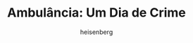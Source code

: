 ---
layout: post
author: heisenberg
category: Filmes
post_date: '2022-05-25T03:33:09.376Z'
post_modified: '2022-05-25T03:33:09.376Z'
title: 'Ambulância: Um Dia de Crime'
description: 'O condecorado veterano Will Sharp, desesperado por dinheiro para cobrir as contas médicas de sua esposa, pede ajuda de uma pessoa que ele sabe que não deveria, seu irmão adotivo Danny. Um criminoso carismático, Danny oferece-lhe um serviço, o maior assalto a banco na história de Los Angeles. Com a sobrevivência de sua esposa em jogo, Will não pode dizer não.'
poster_path: /5XjQKmtfsiFFdBVDRhZFQvQq5AK.jpg
tmdb_id: 763285
imdb_id: tt4998632
runtime: 136
release_date: '2022-03-16'
genres:
  - Ação
  - Thriller
  - Crime
casts:
  - Jake Gyllenhaal
  - Yahya Abdul-Mateen II
  - Eiza González
  - Garret Dillahunt
  - Keir O'Donnell
  - Moses Ingram
crews:
  - Michael Bay
trailer: 6Y7TTeV08zk
certification: 14
adult: false
vote_average: 7.0
vote_count: 655
qualitys:
  - 1080p
  - 720p
audios:
  - Dual Áudio
  - Português
  - Inglês
extensions:
  - mkv
  - mp4
---